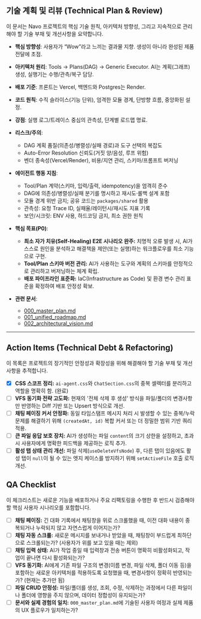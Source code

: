 ## 기술 계획 및 리뷰 (Technical Plan & Review)

이 문서는 Navo 프로젝트의 핵심 기술 원칙, 아키텍처 방향성, 그리고 지속적으로 관리해야 할 기술 부채 및 개선사항을 요약합니다.

- **핵심 방향성**: 사용자가 “Wow”라고 느끼는 결과물 지향. 생성이 아니라 완성된 제품 전달에 초점.
- **아키텍처 원리**: Tools → Plans(DAG) → Generic Executor. AI는 계획(그래프) 생성, 실행기는 수행/관측/복구 담당.
- **배포 기준**: 프론트는 Vercel, 백엔드와 Postgres는 Render.
- **코드 원칙**: 수직 슬라이스(기능 단위), 엄격한 모듈 경계, 단방향 흐름, 중앙화된 설정.

- **강점**: 실행 로그/트레이스 중심의 관측성, 단계별 로드맵 명료.
- **리스크/주의**:
  - DAG 계획 품질(의존성/병렬성/실패 경로)과 도구 선택의 복잡도
  - Auto-Error Resolution 신뢰도(거짓 양/음성, 루프 위험)
  - 벤더 종속성(Vercel/Render), 비용/지연 관리, 스키마/프롬프트 버저닝

- **에이전트 행동 지침**:
  - Tool/Plan 계약(스키마, 입력/출력, idempotency)을 엄격히 준수
  - DAG에 의존성/병렬성/실패 분기를 명시하고 재시도·롤백 설계 포함
  - 모듈 경계 위반 금지; 공유 코드는 `packages/shared` 활용
  - 관측성: 요청 Trace ID, 실패율/레이턴시/재시도 지표 기록
  - 보안/시크릿: ENV 사용, 하드코딩 금지, 최소 권한 원칙

- **핵심 목표(P0)**:
  - **최소 자가 치유(Self-Healing) E2E 시나리오 완주:** 치명적 오류 발생 시, AI가 스스로 원인을 분석하고 해결책을 제안(또는 실행)하는 워크플로우를 최소 기능으로 구현.
  - **Tool/Plan 스키마 버전 관리:** AI가 사용하는 도구와 계획의 스키마를 안정적으로 관리하고 버저닝하는 체계 확립.
  - **배포 파이프라인 표준화:** IaC(Infrastructure as Code) 및 환경 변수 관리 표준을 확정하여 배포 안정성 확보.

- **관련 문서**:
  - [000_master_plan.md](./000_master_plan.md)
  - [001_unified_roadmap.md](./001_unified_roadmap.md)
  - [002_architectural_vision.md](./002_architectural_vision.md)

---

## Action Items (Technical Debt & Refactoring)

이 목록은 프로젝트의 장기적인 안정성과 확장성을 위해 해결해야 할 기술 부채 및 개선사항을 추적합니다.

-   [x] **CSS 스코프 정리:** `ai-agent.css`와 `ChatSection.css`의 중복 셀렉터를 분리하고 역할을 명확히 함. (완료)
-   [ ] **VFS 동기화 전략 고도화:** 현재의 '전체 삭제 후 생성' 방식을 파일/폴더의 변경사항만 반영하는 Diff 기반 또는 Upsert 방식으로 개선.
-   [ ] **채팅 페이징 커서 안정화:** 동일 타임스탬프 메시지 처리 시 발생할 수 있는 중복/누락 문제를 해결하기 위해 `(createdAt, id)` 복합 커서 또는 더 정밀한 범위 기반 쿼리 적용.
-   [ ] **큰 파일 응답 보호 장치:** AI가 생성하는 파일 `content`의 크기 상한을 설정하고, 초과 시 사용자에게 명확한 피드백을 제공하는 로직 추가.
-   [ ] **활성 탭 상태 관리 개선:** 파일 삭제(`useDeleteVfsNode`) 후, 다른 탭이 있음에도 활성 탭이 `null`이 될 수 있는 엣지 케이스를 방지하기 위해 `setActiveFile` 호출 로직 개선.

## QA Checklist

이 체크리스트는 새로운 기능을 배포하거나 주요 리팩토링을 수행한 후 반드시 검증해야 할 핵심 사용자 시나리오를 포함합니다.

-   [ ] **채팅 페이징:** 긴 대화 기록에서 채팅창을 위로 스크롤했을 때, 이전 대화 내용이 중복되거나 누락되지 않고 자연스럽게 이어지는가?
-   [ ] **채팅 자동 스크롤:** 새로운 메시지를 보내거나 받았을 때, 채팅창이 부드럽게 최하단으로 스크롤되는가? (사용자가 위를 보고 있을 때는 제외)
-   [ ] **채팅 입력 상태:** AI가 작업 중일 때 입력창과 전송 버튼이 명확히 비활성화되고, 작업이 끝나면 다시 활성화되는가?
-   [ ] **VFS 동기화:** AI에게 기존 파일 구조의 변경(이름 변경, 파일 삭제, 폴더 이동 등)을 포함하는 새로운 아키텍처를 적용하도록 요청했을 때, 변경사항이 정확히 반영되는가? (현재는 추가만 됨)
-   [ ] **파일 CRUD 안정성:** 파일/폴더를 생성, 조회, 수정, 삭제하는 과정에서 다른 파일이나 폴더에 영향을 주지 않으며, 데이터 정합성이 유지되는가?
-   [ ] **문서와 실제 경험의 일치:** `000_master_plan.md`에 기술된 사용자 여정과 실제 제품의 UX 플로우가 일치하는가?
